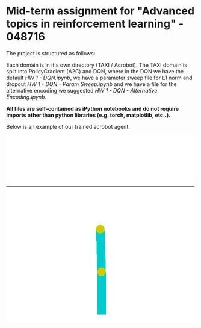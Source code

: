 # Mid-term assignment for "Advanced topics in reinforcement learning" - 048716

The project is structured as follows:

Each domain is in it's own directory (TAXI / Acrobot). The TAXI domain is split into PolicyGradient (A2C) and DQN, where in the DQN we have the default *HW 1 - DQN.ipynb*, we have a parameter sweep file for L1 norm and dropout *HW 1 - DQN - Param Sweep.ipynb* and we have a file for the alternative encoding we suggested *HW 1 - DQN - Alternative Encoding.ipynb*.

**All files are self-contained as iPython notebooks and do not require imports other than python libraries (e.g. torch, matplotlib, etc..).**

Below is an example of our trained acrobot agent.

![](https://github.com/tesslerc/DeepRL_MidTerm/raw/master/Acrobot/acrobot.gif)
